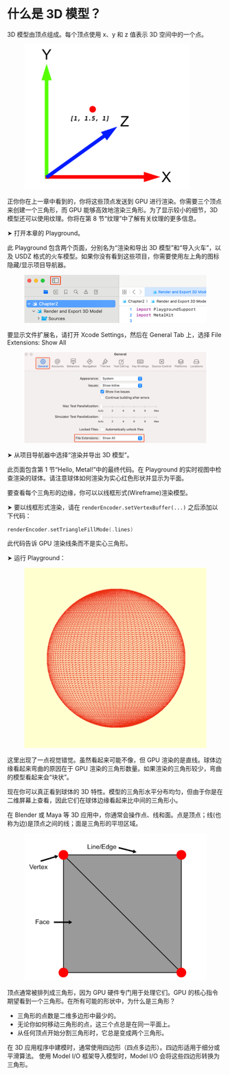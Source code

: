 # 什么是 3D 模型？

3D 模型由顶点组成。每个顶点使用 x、y 和 z 值表示 3D 空间中的一个点。

<figure><img src="../../.gitbook/assets/image (13).png" alt=""><figcaption></figcaption></figure>

正你你在上一章中看到的，你将这些顶点发送到 GPU 进行渲染。你需要三个顶点来创建一个三角形，而 GPU 能够高效地渲染三角形。为了显示较小的细节，3D 模型还可以使用纹理。你将在第 8 节“纹理”中了解有关纹理的更多信息。

➤ 打开本章的 Playground。

此 Playground 包含两个页面，分别名为“渲染和导出 3D 模型”和“导入火车”，以及 USDZ 格式的火车模型。如果你没有看到这些项目，你需要使用左上角的图标隐藏/显示项目导航器。

<figure><img src="../../.gitbook/assets/image (14).png" alt=""><figcaption></figcaption></figure>

要显示文件扩展名，请打开 Xcode Settings，然后在 General Tab 上，选择 File Extensions: Show All

<figure><img src="../../.gitbook/assets/image (15).png" alt=""><figcaption></figcaption></figure>

➤ 从项目导航器中选择“渲染并导出 3D 模型”。

此页面包含第 1 节“Hello, Metal!”中的最终代码。在 Playground 的实时视图中检查渲染的球体。请注意球体如何渲染为实心红色形状并显示为平面。

要查看每个三角形的边缘，你可以以线框形式(Wireframe)渲染模型。

➤ 要以线框形式渲染，请在 `renderEncoder.setVertexBuffer(...)` 之后添加以下代码：&#x20;

```swift
renderEncoder.setTriangleFillMode(.lines) 
```

此代码告诉 GPU 渲染线条而不是实心三角形。

➤ 运行 Playground：

<figure><img src="../../.gitbook/assets/image (16).png" alt=""><figcaption></figcaption></figure>

这里出现了一点视觉错觉。虽然看起来可能不像，但 GPU 渲染的是直线。球体边缘看起来弯曲的原因在于 GPU 渲染的三角形数量。如果渲染的三角形较少，弯曲的模型看起来会“块状”。

现在你可以真正看到球体的 3D 特性。模型的三角形水平分布均匀，但由于你是在二维屏幕上查看，因此它们在球体边缘看起来比中间的三角形小。

在 Blender 或 Maya 等 3D 应用中，你通常会操作点、线和面。点是顶点；线(也称为边)是顶点之间的线；面是三角形的平坦区域。

<figure><img src="../../.gitbook/assets/image (17).png" alt=""><figcaption></figcaption></figure>

顶点通常被排列成三角形，因为 GPU 硬件专门用于处理它们。GPU 的核心指令期望看到一个三角形。在所有可能的形状中，为什么是三角形？

* 三角形的点数是二维多边形中最少的。
* 无论你如何移动三角形的点，这三个点总是在同一平面上。
* 从任何顶点开始分割三角形时，它总是变成两个三角形。

在 3D 应用程序中建模时，通常使用四边形（四点多边形）。四边形适用于细分或平滑算法。 使用 Model I/O 框架导入模型时，Model I/O 会将这些四边形转换为三角形。
